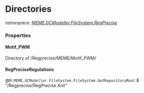 ﻿# Directories
_namespace: [MEME.GCModeller.FileSystem.RegPrecise](./index.md)_






### Properties

#### Motif_PWM
Directory of /Regprecise/MEME/Motif_PWM/
#### RegPreciseRegulations
@``M:MEME.GCModeller.FileSystem.FileSystem.GetRepositoryRoot`` & "/Regprecise/RegPrecise.Xml"
